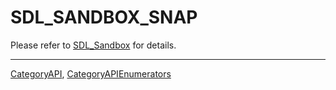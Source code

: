 # SDL_SANDBOX_SNAP

Please refer to [SDL_Sandbox](SDL_Sandbox) for details.

----
[CategoryAPI](CategoryAPI), [CategoryAPIEnumerators](CategoryAPIEnumerators)

